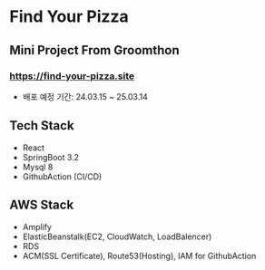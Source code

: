 # Find Your Pizza

## Mini Project From Groomthon
### https://find-your-pizza.site
- 배포 예정 기간: 24.03.15 ~ 25.03.14

## Tech Stack
- React
- SpringBoot 3.2
- Mysql 8
- GithubAction (CI/CD)

## AWS Stack
- Amplify
- ElasticBeanstalk(EC2, CloudWatch, LoadBalencer)
- RDS
- ACM(SSL Certificate), Route53(Hosting), IAM for GithubAction


